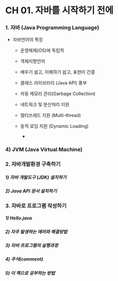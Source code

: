 # CH 01. 자바를 시작하기 전에

### 1. 자바 (Java Programming Language)

- 자바언어의 특징
  
  - 운영체제(OS)에 독립적
  
  - 객체지향언어
  
  - 배우기 쉽고, 이해하기 쉽고, 표현이 간결
  
  - 클래스 라이브러리 (Java API) 풍부
  
  - 자동 메모리 관리(Garbage Collection)
  
  - 네트워크 및 분산처리 지원
  
  - 멀티쓰레드 지원 (Multi-thread)
  
  - 동적 로딩 지원 (Dynamic Loading)
    
    - 

### 4) JVM (Java Virtual Machine)



### 2. 자바개발환경 구축하기

##### 1) 자바 개발도구 (JDK) 설치하기

##### 2) Java API 문서 설치하기



### 3. 자바로 프로그램 작성하기

##### 1) Hello.java

##### 2) 자주 발생하는 에러와 해결방법

##### 3) 자바 프로그램의 실행과정

##### 4) 주석(comment)

##### 5) 이 책으로 공부하는 방법






